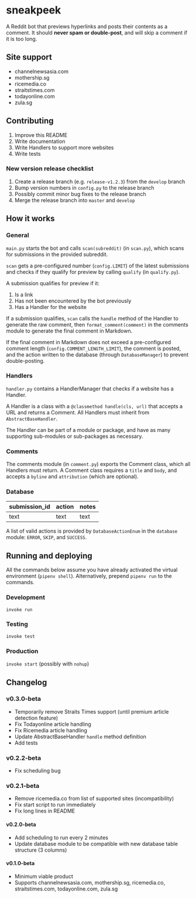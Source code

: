# sneakpeek
A Reddit bot that previews hyperlinks and posts their contents as a comment.
It should **never spam or double-post**, and will skip a comment if it is
too long.

## Site support
* channelnewsasia.com
* mothership.sg  
* ricemedia.co
* straitstimes.com
* todayonline.com
* zula.sg

## Contributing
1. Improve this README
2. Write documentation
3. Write Handlers to support more websites
4. Write tests

### New version release checklist
1. Create a release branch (e.g. `release-v1.2.3`) from the `develop` branch
2. Bump version numbers in `config.py` to the release branch
3. Possibly commit minor bug fixes to the release branch
4. Merge the release branch into `master` and `develop` 

## How it works
### General
`main.py` starts the bot and calls `scan(subreddit)` (in `scan.py`), 
which scans for submissions in the provided subreddit.

`scan` gets a pre-configured number (`config.LIMIT`) of the latest submissions 
and checks if they qualify for preview by calling `qualify` (in `qualify.py`). 

A submission qualifies for preview if it:
1. Is a link
2. Has not been encountered by the bot previously
3. Has a Handler for the website

If a submission qualifies, `scan` calls the `handle` method of the Handler 
to generate the raw comment, then `format_comment(comment)` in the 
comments module to generate the final comment in Markdown.

If the final comment in Markdown does not exceed a pre-configured comment length
(`config.COMMENT_LENGTH_LIMIT`), the comment is posted, and the action written 
to the database (through `DatabaseManager`) to prevent double-posting.

### Handlers
`handler.py` contains a HandlerManager that checks if a website has a Handler. 

A Handler is a class with a `@classmethod handle(cls, url)` that accepts a URL 
and returns a Comment. All Handlers must inherit from `AbstractBaseHandler`. 

The Handler can be part of a module or package, and have as many supporting 
sub-modules or sub-packages as necessary.

### Comments
The comments module (in `comment.py`) exports the Comment class, 
which all Handlers must return. A Comment class requires a `title` and `body`, 
and accepts a `byline` and `attribution` (which are optional). 

### Database
|submission_id|action|notes
|--|--|--
|text|text|text

A list of valid actions is provided by `DatabaseActionEnum` in the 
`database` module: `ERROR`, `SKIP`, and `SUCCESS`.

## Running and deploying
All the commands below assume you have already activated the
virtual environment (`pipenv shell`). Alternatively, prepend `pipenv run` to
the commands.

### Development
`invoke run`

### Testing
`invoke test`

### Production
`invoke start` (possibly with `nohup`)

## Changelog
### v0.3.0-beta
* Temporarily remove Straits Times support
(until premium article detection feature)
* Fix Todayonline article handling
* Fix Ricemedia article handling
* Update AbstractBaseHandler `handle` method definition
* Add tests

### v0.2.2-beta
* Fix scheduling bug

### v0.2.1-beta
* Remove ricemedia.co from list of supported sites (incompatibility)
* Fix start script to run immediately
* Fix long lines in README

#### v0.2.0-beta
* Add scheduling to run every 2 minutes
* Update database module to be compatible with new database table structure
(3 columns)

#### v0.1.0-beta
* Minimum viable product
* Supports channelnewsasia.com, mothership.sg, ricemedia.co, straitstimes.com, 
todayonline.com, zula.sg